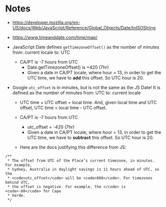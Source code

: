 # Notes

- https://developer.mozilla.org/en-US/docs/Web/JavaScript/Reference/Global_Objects/Date/toISOString

- https://www.timeanddate.com/time/map/

- JavaScript Date defines `getTimezoneOffset()` as the number of minutes from: current locale to:
  UTC

  - CA/PT is -7 hours from UTC
    - Date.getTimezoneOffset() is +420 (7hr)
    - Given a date in CA/PT locale, where hour = 13, in order to get the UTC time, we have to
      **add** this offset. So UTC hour is 20.

- Google `utc_offset` is in minutes, but is not the same as the JS Date! It is defined as the number
  of minutes from: UTC to: current locale

  - UTC time + UTC offset = local time. And, given local time and UTC offset, UTC time = local
    time - UTC offset.

  - CA/PT is -7 hours from UTC

    - utc_offset = -420 (7hr)
    - Given a date in CA/PT locale, where hour = 13, in order to get the UTC time, we have to
      **subtract** this offset. So UTC hour is 20.

  - Here are the docs justifying this difference from JS:

```
/**
 * The offset from UTC of the Place’s current timezone, in minutes. For example,
 * Sydney, Australia in daylight savings is 11 hours ahead of UTC, so the
 * <code>utc_offset</code> will be <code>660</code>. For timezones behind UTC,
 * the offset is negative. For example, the </code> is <code>-60</code> for Cape
 * Verde.
 */
```
